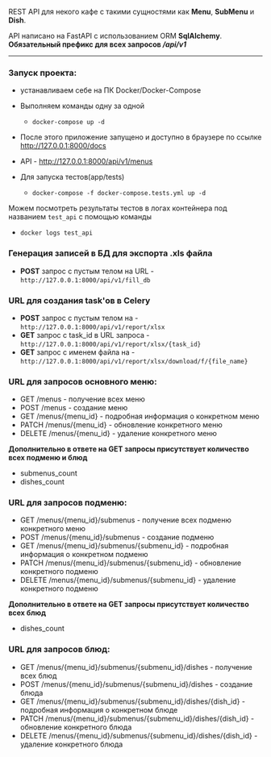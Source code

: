 REST API для некого кафе с такими сущностями как **Menu**, **SubMenu** и **Dish**.

API написано на FastAPI с использованием ORM **SqlAlchemy**.
**Обязательный префикс для всех запросов _/api/v1_**

---

### Запуск проекта:
- устанавливаем себе на ПК Docker/Docker-Compose


- Выполняем команды одну за одной
  - `docker-compose up -d`
- После этого приложение запущено и доступно в браузере по ссылке http://127.0.0.1:8000/docs
- API - http://127.0.0.1:8000/api/v1/menus


- Для запуска тестов(app/tests)
  - `docker-compose -f docker-compose.tests.yml up -d`

Можем посмотреть результаты тестов в логах контейнера под названием `test_api` с помощью команды
- `docker logs test_api`

### Генерация записей в БД для экспорта .xls файла
- **POST** запрос с пустым телом на URL - `http://127.0.0.1:8000/api/v1/fill_db`

### URL для создания task'ов в Celery
- **POST** запрос с пустым телом на - `http://127.0.0.1:8000/api/v1/report/xlsx`
- **GET** запрос с task_id в URL запроса - `http://127.0.0.1:8000/api/v1/report/xlsx/{task_id}`
- **GET** запрос с именем файла на - `http://127.0.0.1:8000/api/v1/report/xlsx/download/f/{file_name}` 

### URL для запросов основного меню:
- GET /menus - получение всех меню
- POST /menus - создание меню
- GET /menus/{menu_id} - подробная информация о конкретном меню
- PATCH /menus/{menu_id} - обновление конкретного меню
- DELETE /menus/{menu_id} - удаление конкретного меню

**Дополнительно в ответе на GET запросы присутствует количество всех подменю и блюд**
- submenus_count
- dishes_count

### URL для запросов подменю:
- GET /menus/{menu_id}/submenus - получение всех подменю конкретного меню
- POST /menus/{menu_id}/submenus - создание подменю
- GET /menus/{menu_id}/submenus/{submenu_id} - подробная информация о конкретном подменю
- PATCH /menus/{menu_id}/submenus/{submenu_id} - обновление конкретного подменю
- DELETE /menus/{menu_id}/submenus/{submenu_id} - удаление конкретного подменю

**Дополнительно в ответе на GET запросы присутствует количество всех блюд**
- dishes_count

### URL для запросов блюд:
- GET /menus/{menu_id}/submenus/{submenu_id}/dishes - получение всех блюд
- POST /menus/{menu_id}/submenus/{submenu_id}/dishes - создание блюда
- GET /menus/{menu_id}/submenus/{submenu_id}/dishes/{dish_id} - подробная информация о конкретном блюде
- PATCH /menus/{menu_id}/submenus/{submenu_id}/dishes/{dish_id} - обновление конкретного блюда
- DELETE /menus/{menu_id}/submenus/{submenu_id}/dishes/{dish_id} - удаление конкретного блюда
